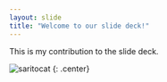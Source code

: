 ```yaml
---
layout: slide
title: "Welcome to our slide deck!"
---
```


This is my contribution to the slide deck.

![saritocat](https://octodex.github.com/images/saritocat.png)
{: .center}
